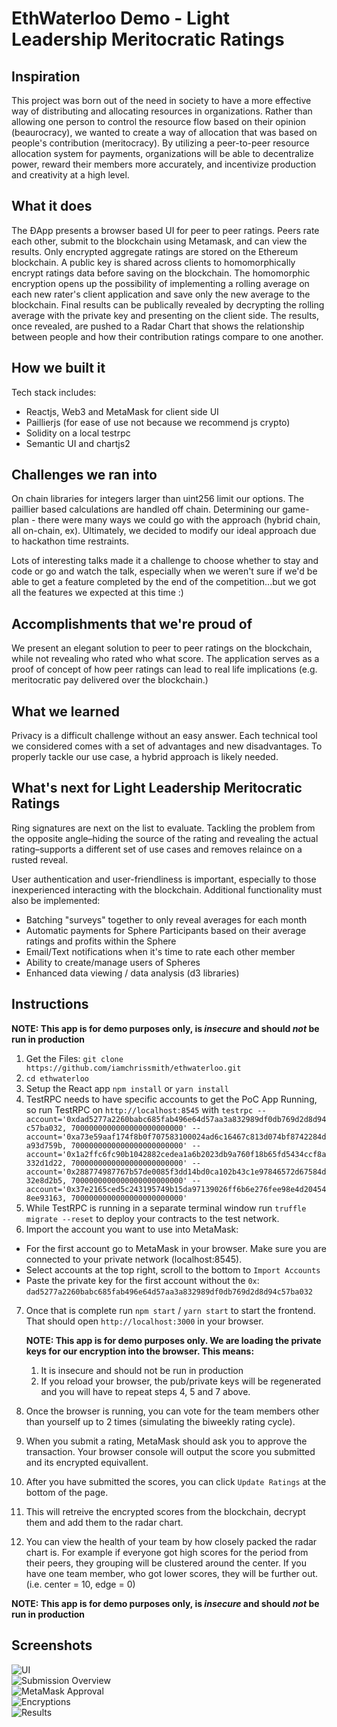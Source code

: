# EthWaterloo Demo - Light Leadership Meritocratic Ratings

## Inspiration

This project was born out of the need in society to have a more effective way of distributing and allocating resources in organizations. Rather than allowing one person to control the resource flow based on their opinion (beaurocracy), we wanted to create a way of allocation that was based on people's contribution (meritocracy).
By utilizing a peer-to-peer resource allocation system for payments, organizations will be able to decentralize power, reward their members more accurately, and incentivize production and creativity at a high level.

## What it does

The ĐApp presents a browser based UI for peer to peer ratings. Peers rate each other, submit to the blockchain using Metamask, and can view the results. 
Only encrypted aggregate ratings are stored on the Ethereum blockchain.
A public key is shared across clients to homomorphically encrypt ratings data before saving on the blockchain. The homomorphic encryption opens up the possibility of implementing a rolling average on each new rater's client application and save only the new average to the blockchain.
Final results can be publically revealed by decrypting the rolling average with the private key and presenting on the client side. The results, once revealed, are pushed to a Radar Chart that shows the relationship between people and how their contribution ratings compare to one another.

## How we built it

Tech stack includes:

* Reactjs, Web3 and MetaMask for client side UI 
* Paillierjs (for ease of use not because we recommend js crypto)
* Solidity on a local testrpc
* Semantic UI and chartjs2 

## Challenges we ran into

On chain libraries for integers larger than uint256 limit our options. The paillier based calculations are handled off chain.
Determining our game-plan - there were many ways we could go with the approach (hybrid chain, all on-chain, ex). Ultimately, we decided to modify our ideal approach due to hackathon time restraints.

Lots of interesting talks made it a challenge to choose whether to stay and code or go and watch the talk, especially when we weren't sure if we'd be able to get a feature completed by the end of the competition...but we got all the features we expected at this time :)

## Accomplishments that we're proud of

We present an elegant solution to peer to peer ratings on the blockchain, while not revealing who rated who what score. The application serves as a proof of concept of how peer ratings can lead to real life implications (e.g. meritocratic pay delivered over the blockchain.)

## What we learned

Privacy is a difficult challenge without an easy answer. Each technical tool we considered comes with a set of advantages and new disadvantages. To properly tackle our use case, a hybrid approach is likely needed.

## What's next for Light Leadership Meritocratic Ratings

Ring signatures are next on the list to evaluate. Tackling the problem from the opposite angle–hiding the source of the rating and revealing the actual rating–supports a different set of use cases and removes relaince on a rusted reveal.

User authentication and user-friendliness is important, especially to those inexperienced interacting with the blockchain. 
Additional functionality must also be implemented:

* Batching "surveys" together to only reveal averages for each month
* Automatic payments for Sphere Participants based on their average ratings and profits within the Sphere
* Email/Text notifications when it's time to rate each other member
* Ability to create/manage users of Spheres
* Enhanced data viewing / data analysis (d3 libraries)

## Instructions

__NOTE: This app is for demo purposes only, is *insecure* and should *not* be run in production__

1. Get the Files: `git clone https://github.com/iamchrissmith/ethwaterloo.git`
2. `cd ethwaterloo`
3. Setup the React app `npm install` or `yarn install`
4. TestRPC needs to have specific accounts to get the PoC App Running, so run TestRPC on `http://localhost:8545` with `testrpc --account='0xdad5277a2260babc685fab496e64d57aa3a832989df0db769d2d8d94c57ba032, 7000000000000000000000000' --account='0xa73e59aaf174f8b0f707583100024ad6c16467c813d074bf8742284da93d759b, 7000000000000000000000000' --account='0x1a2ffc6fc90b1042882cedea1a6b2023db9a760f18b65fd5434ccf8a332d1d22, 7000000000000000000000000' --account='0x288774987767b57de0085f3dd14bd0ca102b43c1e97846572d67584d32e8d2b5, 7000000000000000000000000' --account='0x37e2165ced5c243195749b15da97139026ff6b6e276fee98e4d204548ee93163, 7000000000000000000000000'`
5. While TestRPC is running in a separate terminal window run `truffle migrate --reset` to deploy your contracts to the test network.
6. Import the account you want to use into MetaMask:
  * For the first account go to MetaMask in your browser.  Make sure you are connected to your private network (localhost:8545).
  * Select accounts at the top right, scroll to the bottom to `Import Accounts`
  * Paste the private key for the first account without the `0x`: `dad5277a2260babc685fab496e64d57aa3a832989df0db769d2d8d94c57ba032`
7. Once that is complete run `npm start` / `yarn start` to start the frontend.  That should open `http://localhost:3000` in your browser.

    __NOTE: This app is for demo purposes only.  We are loading the private keys for our encryption into the browser.  This means:__

    1. It is insecure and should not be run in production
    2. If you reload your browser, the pub/private keys will be regenerated and you will have to repeat steps 4, 5 and 7 above.  

8. Once the browser is running, you can vote for the team members other than yourself up to 2 times (simulating the biweekly rating cycle).
9. When you submit a rating, MetaMask should ask you to approve the transaction.  Your browser console will output the score you submitted and its encrypted equivallent.
10. After you have submitted the scores, you can click `Update Ratings` at the bottom of the page.
11. This will retreive the encrypted scores from the blockchain, decrypt them and add them to the radar chart.
12. You can view the health of your team by how closely packed the radar chart is. For example if everyone got high scores for the period from their peers, they grouping will be clustered around the center. If you have one team member, who got lower scores, they will be further out. (i.e. center = 10, edge = 0)

__NOTE: This app is for demo purposes only, is *insecure* and should *not* be run in production__

## Screenshots

![UI](/screenshots/ui.png?raw=true "UI")  
![Submission Overview](/screenshots/submission-overview.png?raw=true "Submission Overview")  
![MetaMask Approval](/screenshots/metamask-approval.png?raw=true "MetaMask Approval")  
![Encryptions](/screenshots/encryption.png?raw=true "Encryption")  
![Results](/screenshots/results.png?raw=true "Results")  